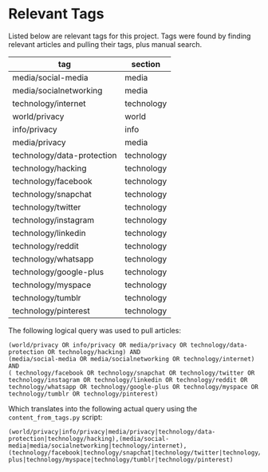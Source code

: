 # Relevant Tags
Listed below are relevant tags for this project. Tags were found by finding relevant articles and pulling their tags, plus manual search.

| tag | section |
|-----|---------|
| media/social-media | media |
| media/socialnetworking | media |
| technology/internet | technology |
| world/privacy | world |
| info/privacy | info |
| media/privacy | media |
| technology/data-protection | technology |
| technology/hacking | technology |
| technology/facebook | technology |
| technology/snapchat | technology |
| technology/twitter | technology |
| technology/instagram | technology |
| technology/linkedin | technology |
| technology/reddit | technology |
| technology/whatsapp | technology |
| technology/google-plus | technology |
| technology/myspace | technology |
| technology/tumblr | technology |
| technology/pinterest | technology |

The following logical query was used to pull articles:

    (world/privacy OR info/privacy OR media/privacy OR technology/data-protection OR technology/hacking) AND
    (media/social-media OR media/socialnetworking OR technology/internet) AND
    ( technology/facebook OR technology/snapchat OR technology/twitter OR technology/instagram OR technology/linkedin OR technology/reddit OR technology/whatsapp OR technology/google-plus OR technology/myspace OR technology/tumblr OR technology/pinterest)

Which translates into the following actual query using the `content_from_tags.py` script:

    (world/privacy|info/privacy|media/privacy|technology/data-protection|technology/hacking),(media/social-media|media/socialnetworking|technology/internet),(technology/facebook|technology/snapchat|technology/twitter|technology/instagram|technology/linkedin|technology/reddit|technology/whatsapp|technology/google-plus|technology/myspace|technology/tumblr|technology/pinterest)

